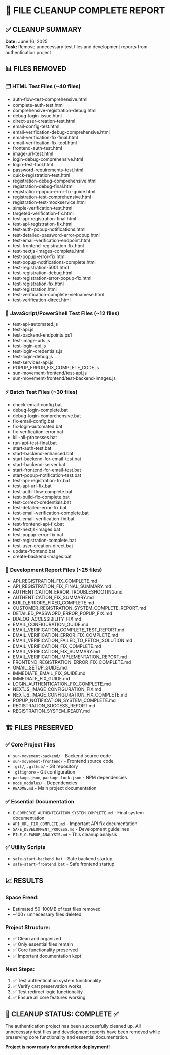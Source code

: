 # 🧹 FILE CLEANUP COMPLETE REPORT

## ✅ CLEANUP SUMMARY

**Date:** June 16, 2025  
**Task:** Remove unnecessary test files and development reports from authentication project

## 📊 FILES REMOVED

### 🗂️ **HTML Test Files** (~40 files)
- auth-flow-test-comprehensive.html
- complete-auth-test.html
- comprehensive-registration-debug.html
- debug-login-issue.html
- direct-user-creation-test.html
- email-config-test.html
- email-verification-debug-comprehensive.html
- email-verification-fix-final.html
- email-verification-fix-tool.html
- frontend-auth-test.html
- image-url-test.html
- login-debug-comprehensive.html
- login-test-tool.html
- password-requirements-test.html
- quick-registration-test.html
- registration-debug-comprehensive.html
- registration-debug-final.html
- registration-popup-error-fix-guide.html
- registration-test-comprehensive.html
- registration-test-mockservice.html
- simple-verification-test.html
- targeted-verification-fix.html
- test-api-registration-final.html
- test-api-registration-fix.html
- test-auth-popup-notifications.html
- test-detailed-password-error-popup.html
- test-email-verification-endpoint.html
- test-frontend-registration-fix.html
- test-nextjs-images-complete.html
- test-popup-error-fix.html
- test-popup-notifications-complete.html
- test-registration-5001.html
- test-registration-debug.html
- test-registration-error-popup-fix.html
- test-registration-fix.html
- test-registration.html
- test-verification-complete-vietnamese.html
- test-verification-direct.html

### 🔧 **JavaScript/PowerShell Test Files** (~12 files)
- test-api-automated.js
- test-api.js
- test-backend-endpoints.ps1
- test-image-urls.js
- test-login-api.js
- test-login-credentials.js
- test-login-debug.js
- test-services-api.js
- POPUP_ERROR_FIX_COMPLETE_CODE.js
- sun-movement-frontend/test-api.js
- sun-movement-frontend/test-backend-images.js

### ⚡ **Batch Test Files** (~30 files)
- check-email-config.bat
- debug-login-complete.bat
- debug-login-comprehensive.bat
- fix-email-config.bat
- fix-login-automated.bat
- fix-verification-error.bat
- kill-all-processes.bat
- run-api-test-final.bat
- start-auth-test.bat
- start-backend-enhanced.bat
- start-backend-for-email-test.bat
- start-backend-server.bat
- start-frontend-for-email-test.bat
- start-popup-notification-test.bat
- test-api-registration-fix.bat
- test-api-url-fix.bat
- test-auth-flow-complete.bat
- test-build-fix-complete.bat
- test-correct-credentials.bat
- test-detailed-error-fix.bat
- test-email-verification-complete.bat
- test-email-verification-fix.bat
- test-frontend-api-fix.bat
- test-nextjs-images.bat
- test-popup-error-fix.bat
- test-registration-complete.bat
- test-user-creation-direct.bat
- update-frontend.bat
- create-backend-images.bat

### 📝 **Development Report Files** (~25 files)
- API_REGISTRATION_FIX_COMPLETE.md
- API_REGISTRATION_FIX_FINAL_SUMMARY.md
- AUTHENTICATION_ERROR_TROUBLESHOOTING.md
- AUTHENTICATION_FIX_SUMMARY.md
- BUILD_ERRORS_FIXED_COMPLETE.md
- CUSTOMER_REGISTRATION_SYSTEM_COMPLETE_REPORT.md
- DETAILED_PASSWORD_ERROR_POPUP_FIX.md
- DIALOG_ACCESSIBILITY_FIX.md
- EMAIL_CONFIGURATION_GUIDE.md
- EMAIL_VERIFICATION_COMPLETE_TEST_REPORT.md
- EMAIL_VERIFICATION_ERROR_FIX_COMPLETE.md
- EMAIL_VERIFICATION_FAILED_TO_FETCH_SOLUTION.md
- EMAIL_VERIFICATION_FIX_COMPLETE.md
- EMAIL_VERIFICATION_FIX_SUMMARY.md
- EMAIL_VERIFICATION_IMPLEMENTATION_REPORT.md
- FRONTEND_REGISTRATION_ERROR_FIX_COMPLETE.md
- GMAIL_SETUP_GUIDE.md
- IMMEDIATE_EMAIL_FIX_GUIDE.md
- IMMEDIATE_FIX_GUIDE.md
- LOGIN_AUTHENTICATION_FIX_COMPLETE.md
- NEXTJS_IMAGE_CONFIGURATION_FIX.md
- NEXTJS_IMAGE_CONFIGURATION_FIX_COMPLETE.md
- POPUP_NOTIFICATION_SYSTEM_COMPLETE.md
- REGISTRATION_SUCCESS_REPORT.md
- REGISTRATION_SYSTEM_READY.md

## 🏗️ **FILES PRESERVED**

### ✅ **Core Project Files**
- `sun-movement-backend/` - Backend source code
- `sun-movement-frontend/` - Frontend source code
- `.git/`, `.github/` - Git repository
- `.gitignore` - Git configuration
- `package.json`, `package-lock.json` - NPM dependencies
- `node_modules/` - Dependencies
- `README.md` - Main project documentation

### ✅ **Essential Documentation**
- `E-COMMERCE_AUTHENTICATION_SYSTEM_COMPLETE.md` - Final system documentation
- `API_URL_FIX_COMPLETE.md` - Important API fix documentation
- `SAFE_DEVELOPMENT_PROCESS.md` - Development guidelines
- `FILE_CLEANUP_ANALYSIS.md` - This cleanup analysis

### ✅ **Utility Scripts**
- `safe-start-backend.bat` - Safe backend startup
- `safe-start-frontend.bat` - Safe frontend startup

## 📈 **RESULTS**

### **Space Freed:** 
- Estimated 50-100MB of test files removed
- ~100+ unnecessary files deleted

### **Project Structure:** 
- ✅ Clean and organized
- ✅ Only essential files remain
- ✅ Core functionality preserved
- ✅ Important documentation kept

### **Next Steps:**
1. ✅ Test authentication system functionality
2. ✅ Verify cart preservation works
3. ✅ Test redirect logic functionality
4. ✅ Ensure all core features working

## 🎯 **CLEANUP STATUS: COMPLETE** ✅

The authentication project has been successfully cleaned up. All unnecessary test files and development reports have been removed while preserving core functionality and essential documentation.

**Project is now ready for production deployment!**
